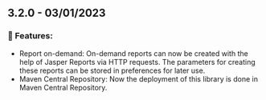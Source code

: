 ## 3.2.0 - **03/01/2023**
### 🚀 Features:
* Report on-demand: On-demand reports can now be created with the help of Jasper Reports via HTTP requests. The parameters for creating these reports can be stored in preferences for later use.
* Maven Central Repository: Now the deployment of this library is done in Maven Central Repository.
<!-- ### 🔧 Bug fixes -->
